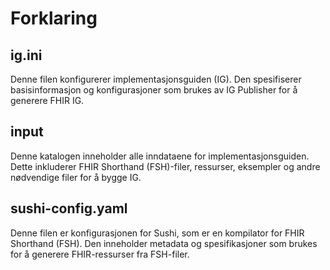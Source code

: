 # Forklaring

## ig.ini
Denne filen konfigurerer implementasjonsguiden (IG). Den spesifiserer basisinformasjon og konfigurasjoner som brukes av IG Publisher for å generere FHIR IG.

## input
Denne katalogen inneholder alle inndataene for implementasjonsguiden. Dette inkluderer FHIR Shorthand (FSH)-filer, ressurser, eksempler og andre nødvendige filer for å bygge IG.

## sushi-config.yaml
Denne filen er konfigurasjonen for Sushi, som er en kompilator for FHIR Shorthand (FSH). Den inneholder metadata og spesifikasjoner som brukes for å generere FHIR-ressurser fra FSH-filer.
